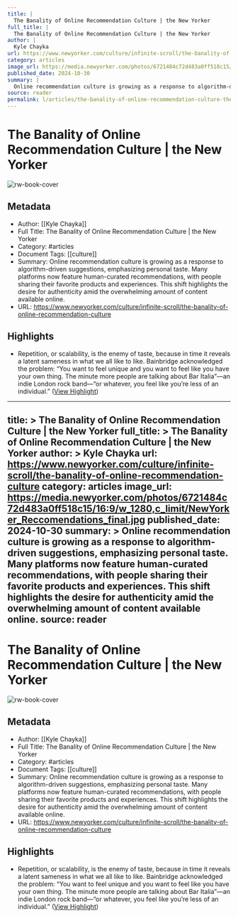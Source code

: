 ```yaml
---
title: |
  The Banality of Online Recommendation Culture | the New Yorker
full_title: |
  The Banality of Online Recommendation Culture | the New Yorker
author: |
  Kyle Chayka
url: https://www.newyorker.com/culture/infinite-scroll/the-banality-of-online-recommendation-culture
category: articles
image_url: https://media.newyorker.com/photos/6721484c72d483a0ff518c15/16:9/w_1280,c_limit/NewYorker_Reccomendations_final.jpg
published_date: 2024-10-30
summary: |
  Online recommendation culture is growing as a response to algorithm-driven suggestions, emphasizing personal taste. Many platforms now feature human-curated recommendations, with people sharing their favorite products and experiences. This shift highlights the desire for authenticity amid the overwhelming amount of content available online.
source: reader
permalink: l/articles/the-banality-of-online-recommendation-culture-the-new-yorker
---
```

# The Banality of Online Recommendation Culture | the New Yorker

![rw-book-cover](https://media.newyorker.com/photos/6721484c72d483a0ff518c15/16:9/w_1280,c_limit/NewYorker_Reccomendations_final.jpg)

## Metadata
- Author: [[Kyle Chayka]]
- Full Title: The Banality of Online Recommendation Culture | the New Yorker
- Category: #articles
- Document Tags: [[culture]] 
- Summary: Online recommendation culture is growing as a response to algorithm-driven suggestions, emphasizing personal taste. Many platforms now feature human-curated recommendations, with people sharing their favorite products and experiences. This shift highlights the desire for authenticity amid the overwhelming amount of content available online.
- URL: https://www.newyorker.com/culture/infinite-scroll/the-banality-of-online-recommendation-culture

## Highlights
- Repetition, or scalability, is the enemy of taste, because in time it reveals a latent sameness in what we all like to like. Bainbridge acknowledged the problem: “You want to feel unique and you want to feel like you have your own thing. The minute more people are talking about Bar Italia”—an indie London rock band—“or whatever, you feel like you’re less of an individual.” ([View Highlight](https://read.readwise.io/read/01jcmgj221nyvmkkx4xbwp8eq7))


---
title: >
  The Banality of Online Recommendation Culture | the New Yorker
full_title: >
  The Banality of Online Recommendation Culture | the New Yorker
author: >
  Kyle Chayka
url: https://www.newyorker.com/culture/infinite-scroll/the-banality-of-online-recommendation-culture
category: articles
image_url: https://media.newyorker.com/photos/6721484c72d483a0ff518c15/16:9/w_1280,c_limit/NewYorker_Reccomendations_final.jpg
published_date: 2024-10-30
summary: >
  Online recommendation culture is growing as a response to algorithm-driven suggestions, emphasizing personal taste. Many platforms now feature human-curated recommendations, with people sharing their favorite products and experiences. This shift highlights the desire for authenticity amid the overwhelming amount of content available online.
source: reader
---
# The Banality of Online Recommendation Culture | the New Yorker

![rw-book-cover](https://media.newyorker.com/photos/6721484c72d483a0ff518c15/16:9/w_1280,c_limit/NewYorker_Reccomendations_final.jpg)

## Metadata
- Author: [[Kyle Chayka]]
- Full Title: The Banality of Online Recommendation Culture | the New Yorker
- Category: #articles
- Document Tags: [[culture]] 
- Summary: Online recommendation culture is growing as a response to algorithm-driven suggestions, emphasizing personal taste. Many platforms now feature human-curated recommendations, with people sharing their favorite products and experiences. This shift highlights the desire for authenticity amid the overwhelming amount of content available online.
- URL: https://www.newyorker.com/culture/infinite-scroll/the-banality-of-online-recommendation-culture

## Highlights
- Repetition, or scalability, is the enemy of taste, because in time it reveals a latent sameness in what we all like to like. Bainbridge acknowledged the problem: “You want to feel unique and you want to feel like you have your own thing. The minute more people are talking about Bar Italia”—an indie London rock band—“or whatever, you feel like you’re less of an individual.” ([View Highlight](https://read.readwise.io/read/01jcmgj221nyvmkkx4xbwp8eq7))


